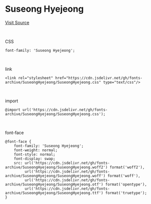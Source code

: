 # Suseong Hyejeong

[Visit Source](https://www.suseong.kr/index.do?menu_id=00041061)

&nbsp;

CSS

```
font-family: 'Suseong Hyejeong';
```

&nbsp;

link

```
<link rel="stylesheet" href="https://cdn.jsdelivr.net/gh/fonts-archive/SuseongHyejeong/SuseongHyejeong.css" type="text/css"/>
```

&nbsp;

import

```
@import url('https://cdn.jsdelivr.net/gh/fonts-archive/SuseongHyejeong/SuseongHyejeong.css');
```

&nbsp;

font-face

```
@font-face {
    font-family: 'Suseong Hyejeong';
    font-weight: normal;
    font-style: normal;
    font-display: swap;
    src: url('https://cdn.jsdelivr.net/gh/fonts-archive/SuseongHyejeong/SuseongHyejeong.woff2') format('woff2'),
         url('https://cdn.jsdelivr.net/gh/fonts-archive/SuseongHyejeong/SuseongHyejeong.woff') format('woff'),
         url('https://cdn.jsdelivr.net/gh/fonts-archive/SuseongHyejeong/SuseongHyejeong.otf') format('opentype'),
         url('https://cdn.jsdelivr.net/gh/fonts-archive/SuseongHyejeong/SuseongHyejeong.ttf') format('truetype');
}
```
